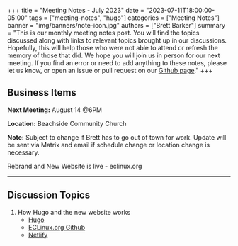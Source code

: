 +++
title = "Meeting Notes - July 2023"
date = "2023-07-11T18:00:00-05:00"
tags = ["meeting-notes", "hugo"]
categories = ["Meeting Notes"]
banner = "img/banners/note-icon.jpg"
authors = ["Brett Barker"]
summary = "This is our monthly meeting notes post. You will find the topics discussed along with links to relevant topics brought up in our discussions. Hopefully, this will help those who were not able to attend or refresh the memory of those that did. We hope you will join us in person for our next meeting. If you find an error or need to add anything to these notes, please let us know, or open an issue or pull request on our [Github page](https://github.com/brettrbarker/eclinux.org)."
+++

## Business Items
**Next Meeting:** August 14 @6PM

**Location:** Beachside Community Church

**Note:** Subject to change if Brett has to go out of town for work.
Update will be sent via Matrix and email if schedule change or location change is necessary.


Rebrand and New Website is live - eclinux.org

* * *
## Discussion Topics
1. How Hugo and the new website works
   * [Hugo](https://gohugo.io/)
   * [ECLinux.org Github](https://github.com/brettrbarker/eclinux.org)
   * [Netlify](https://www.netlify.com/)

